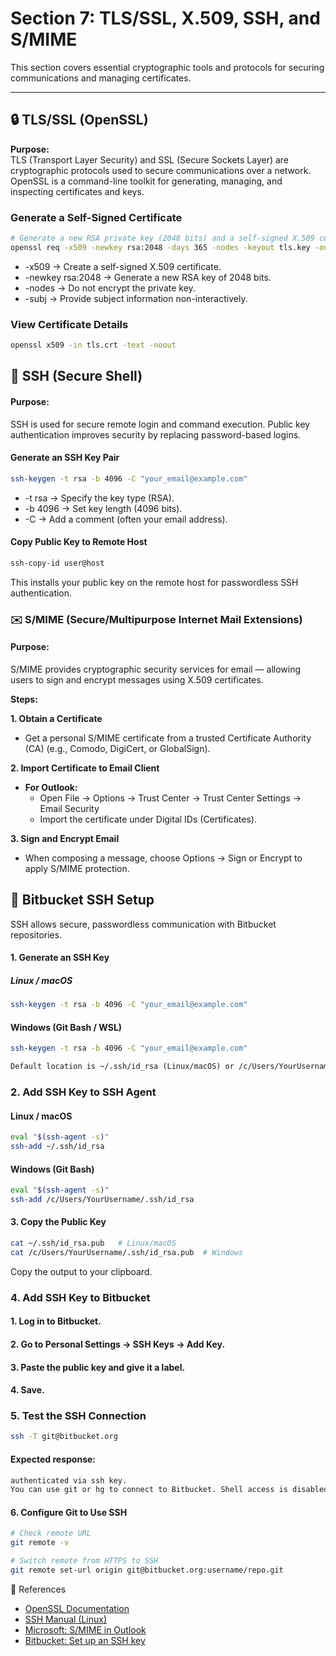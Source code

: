 # Section 7: TLS/SSL, X.509, SSH, and S/MIME

This section covers essential cryptographic tools and protocols for securing communications and managing certificates.

---

## 🔒 TLS/SSL (OpenSSL)

**Purpose:**  
TLS (Transport Layer Security) and SSL (Secure Sockets Layer) are cryptographic protocols used to secure communications over a network.  
OpenSSL is a command-line toolkit for generating, managing, and inspecting certificates and keys.

### Generate a Self-Signed Certificate

```bash
# Generate a new RSA private key (2048 bits) and a self-signed X.509 certificate valid for 365 days
openssl req -x509 -newkey rsa:2048 -days 365 -nodes -keyout tls.key -out tls.crt -subj "/CN=localhost"
```

- -x509 → Create a self-signed X.509 certificate.
- -newkey rsa:2048 → Generate a new RSA key of 2048 bits.
- -nodes → Do not encrypt the private key.
- -subj → Provide subject information non-interactively.

### View Certificate Details
```bash
openssl x509 -in tls.crt -text -noout
```
## 🔑 SSH (Secure Shell)

#### Purpose:
SSH is used for secure remote login and command execution. Public key authentication improves security by replacing password-based logins.

#### Generate an SSH Key Pair
```bash
ssh-keygen -t rsa -b 4096 -C "your_email@example.com"
```
- -t rsa → Specify the key type (RSA).
- -b 4096 → Set key length (4096 bits).
- -C → Add a comment (often your email address).

#### Copy Public Key to Remote Host
```bash
ssh-copy-id user@host
```

This installs your public key on the remote host for passwordless SSH authentication.

### ✉️ S/MIME (Secure/Multipurpose Internet Mail Extensions)

#### Purpose:
S/MIME provides cryptographic security services for email — allowing users to sign and encrypt messages using X.509 certificates.

**Steps:**

**1. Obtain a Certificate**

- Get a personal S/MIME certificate from a trusted Certificate Authority (CA) (e.g., Comodo, DigiCert, or GlobalSign).

**2. Import Certificate to Email Client**

- **For Outlook:**
   - Open File → Options → Trust Center → Trust Center Settings → Email Security
   - Import the certificate under Digital IDs (Certificates).

**3. Sign and Encrypt Email**

 - When composing a message, choose Options → Sign or Encrypt to apply S/MIME protection.

## 🐙 Bitbucket SSH Setup

SSH allows secure, passwordless communication with Bitbucket repositories.

#### 1. Generate an SSH Key
##### Linux / macOS
```bash
ssh-keygen -t rsa -b 4096 -C "your_email@example.com"
```

#### Windows (Git Bash / WSL)

```bash
ssh-keygen -t rsa -b 4096 -C "your_email@example.com"
```
```txt
Default location is ~/.ssh/id_rsa (Linux/macOS) or /c/Users/YourUsername/.ssh/id_rsa (Windows). You can set a passphrase optionally.
```

### 2. Add SSH Key to SSH Agent
#### Linux / macOS
```bash
eval "$(ssh-agent -s)"
ssh-add ~/.ssh/id_rsa
```

#### Windows (Git Bash)
```bash
eval "$(ssh-agent -s)"
ssh-add /c/Users/YourUsername/.ssh/id_rsa
```

#### 3. Copy the Public Key
```bash
cat ~/.ssh/id_rsa.pub   # Linux/macOS
cat /c/Users/YourUsername/.ssh/id_rsa.pub  # Windows
```

Copy the output to your clipboard.

### 4. Add SSH Key to Bitbucket

#### 1. Log in to Bitbucket.
#### 2. Go to Personal Settings → SSH Keys → Add Key.
#### 3. Paste the public key and give it a label.
#### 4. Save.

### 5. Test the SSH Connection
```bash
ssh -T git@bitbucket.org
```

#### Expected response:
```txt
authenticated via ssh key.
You can use git or hg to connect to Bitbucket. Shell access is disabled.
```
#### 6. Configure Git to Use SSH
```bash
# Check remote URL
git remote -v

# Switch remote from HTTPS to SSH
git remote set-url origin git@bitbucket.org:username/repo.git
```

📘 References

- [OpenSSL Documentation](https://www.openssl.org/docs/)
- [SSH Manual (Linux)](https://man.openbsd.org/ssh)
- [Microsoft: S/MIME in Outlook](https://support.microsoft.com/en-us/office/what-is-s-mime-and-how-do-i-turn-it-on-26d83655-4d1f-4473-a9b3-0e08a1e45a72)
- [Bitbucket: Set up an SSH key](https://support.atlassian.com/bitbucket-cloud/docs/set-up-an-ssh-key/)
